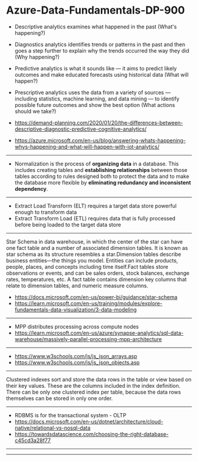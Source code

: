 # Azure-Data-Fundamentals-DP-900


- Descriptive analytics examines what happened in the past (What's happening?)
- Diagnostics analytics identifies trends or patterns in the past and then goes a step further to explain why the trends occurred the way they did (Why happening?)
- Predictive analytics is what it sounds like — it aims to predict likely outcomes and make educated forecasts using historical data (What will happen?)
- Prescriptive analytics uses the data from a variety of sources — including statistics, machine learning, and data mining — to identify possible future outcomes and show the best option (What actions should we take?)

- https://demand-planning.com/2020/01/20/the-differences-between-descriptive-diagnostic-predictive-cognitive-analytics/ 
- https://azure.microsoft.com/en-us/blog/answering-whats-happening-whys-happening-and-what-will-happen-with-iot-analytics/

------------------------------------------------

- Normalization is the process of **organizing data** in a database. This includes creating tables and **establishing relationships** between those tables according to rules designed both to protect the data and to make the database more flexible by **eliminating redundancy and inconsistent dependency**.

------------------------------------------------

- Extract Load Transform (ELT) requires a target data store powerful enough to transform data
- Extract Transform Load (ETL) requires data that is fully processed before being loaded to the target data store

-----------------------------------------------
Star Schema in data warehouse, in which the center of the star can have one fact table and a number of associated dimension tables. It is known as star schema as its structure resembles a star.Dimension tables describe business entities—the things you model. Entities can include products, people, places, and concepts including time itself.Fact tables store observations or events, and can be sales orders, stock balances, exchange rates, temperatures, etc. A fact table contains dimension key columns that relate to dimension tables, and numeric measure columns.

- https://docs.microsoft.com/en-us/power-bi/guidance/star-schema
- https://learn.microsoft.com/en-us/training/modules/explore-fundamentals-data-visualization/3-data-modeling

------------------------------------------------
- MPP distributes processing across compute nodes
- https://learn.microsoft.com/en-us/azure/synapse-analytics/sql-data-warehouse/massively-parallel-processing-mpp-architecture

------------------------------------------------
- https://www.w3schools.com/js/js_json_arrays.asp
- https://www.w3schools.com/js/js_json_objects.asp
------------------------------------------------
Clustered indexes sort and store the data rows in the table or view based on their key values. These are the columns included in the index definition. There can be only one clustered index per table, because the data rows themselves can be stored in only one order.

------------------------------------------------

- RDBMS is for the transactional system - OLTP
- https://docs.microsoft.com/en-us/dotnet/architecture/cloud-native/relational-vs-nosql-data
- https://towardsdatascience.com/choosing-the-right-database-c45cd3a28f77


------------------------------------------------


------------------------------------------------




